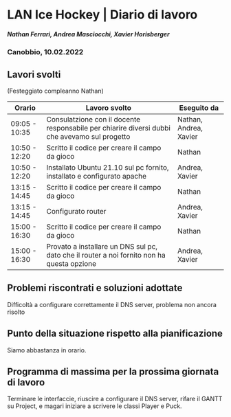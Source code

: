 # LAN Ice Hockey | Diario di lavoro
##### Nathan Ferrari, Andrea Masciocchi, Xavier Horisberger
### Canobbio, 10.02.2022

## Lavori svolti

(Festeggiato compleanno Nathan)

| Orario | Lavoro svolto | Eseguito da |
|-|-|-|
| 09:05 - 10:35 | Consulatzione con il docente responsabile per chiarire diversi dubbi che avevamo sul progetto | Nathan, Andrea, Xavier |
| 10:50 - 12:20 | Scritto il codice per creare il campo da gioco | Nathan |
| 10:50 - 12:20 | Installato Ubuntu 21.10 sul pc fornito, installato e configurato apache | Andrea, Xavier |
| 13:15 - 14:45 | Scritto il codice per creare il campo da gioco | Nathan |
| 13:15 - 14:45 | Configurato router | Andrea, Xavier |
| 15:00 - 16:30 | Scritto il codice per creare il campo da gioco | Nathan |
| 15:00 - 16:30 | Provato a installare un DNS sul pc, dato che il router a noi fornito non ha questa opzione | Andrea, Xavier |

##  Problemi riscontrati e soluzioni adottate
Difficoltà a configurare correttamente il DNS server, problema non ancora risolto

##  Punto della situazione rispetto alla pianificazione
Siamo abbastanza in orario.

## Programma di massima per la prossima giornata di lavoro
Terminare le interfaccie, riuscire a configurare il DNS server, rifare il GANTT su Project, e magari iniziare a scrivere le classi Player e Puck.